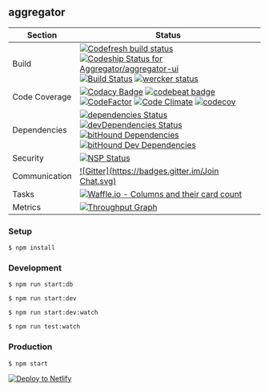 ## aggregator

| Section | Status |
|---------|--------|
| Build |[![Codefresh build status]( https://g.codefresh.io/api/badges/build?repoOwner=Aggregator&repoName=aggregator-ui&branch=master&pipelineName=aggregator-ui-master&accountName=gdumitrescu_github&type=cf-1)]( https://g.codefresh.io/repositories/Aggregator/aggregator-ui/builds?filter=trigger:build;branch:master;service:5965bb75206e72000165e28d~aggregator-ui-master) [ ![Codeship Status for Aggregator/aggregator-ui](https://app.codeship.com/projects/17f4ed50-12f5-0136-009f-4ee608a1a18e/status?branch=master)](https://app.codeship.com/projects/283085) [![Build Status](https://travis-ci.org/Aggregator/aggregator-ui.svg?branch=master)](https://travis-ci.org/Aggregator/aggregator-ui) [![wercker status](https://app.wercker.com/status/4d2c5d234eeb34c9c62697cecd2cedc7/s/master "wercker status")](https://app.wercker.com/project/byKey/4d2c5d234eeb34c9c62697cecd2cedc7)|
| Code Coverage | [![Codacy Badge](https://api.codacy.com/project/badge/Grade/0cf86c32689c4eb28667b1501dc550dd)](https://www.codacy.com/app/gdumitrescu/aggregator?utm_source=github.com&amp;utm_medium=referral&amp;utm_content=gdumitrescu/aggregator&amp;utm_campaign=Badge_Grade) [![codebeat badge](https://codebeat.co/badges/4e3371b2-a406-4713-837b-571c7b047698)](https://codebeat.co/projects/github-com-gdumitrescu-aggregator) [![CodeFactor](https://www.codefactor.io/repository/github/gdumitrescu/aggregator/badge)](https://www.codefactor.io/repository/github/gdumitrescu/aggregator) [![Code Climate](https://codeclimate.com/github/gdumitrescu/aggregator/badges/gpa.svg)](https://codeclimate.com/github/gdumitrescu/aggregator) [![codecov](https://codecov.io/gh/gdumitrescu/aggregator/branch/master/graph/badge.svg)](https://codecov.io/gh/gdumitrescu/aggregator) |
| Dependencies | [![dependencies Status](https://david-dm.org/gdumitrescu/aggregator/status.svg)](https://david-dm.org/gdumitrescu/aggregator) [![devDependencies Status](https://david-dm.org/gdumitrescu/aggregator/dev-status.svg)](https://david-dm.org/gdumitrescu/aggregator?type=dev) [![bitHound Dependencies](https://www.bithound.io/github/gdumitrescu/aggregator/badges/dependencies.svg)](https://www.bithound.io/github/gdumitrescu/aggregator/master/dependencies/npm) [![bitHound Dev Dependencies](https://www.bithound.io/github/gdumitrescu/aggregator/badges/devDependencies.svg)](https://www.bithound.io/github/gdumitrescu/aggregator/master/dependencies/npm) |
| Security | [![NSP Status](https://nodesecurity.io/orgs/github/projects/13011e1b-1d6b-4717-bff5-6d45c88fa126/badge)](https://nodesecurity.io/orgs/github/projects/13011e1b-1d6b-4717-bff5-6d45c88fa126) |
| Communication | [![Gitter](https://badges.gitter.im/Join Chat.svg)](https://gitter.im/gdumitrescu/aggregator) |
| Tasks | [![Waffle.io - Columns and their card count](https://badge.waffle.io/Aggregator/aggregator-ui.svg?columns=all)](https://waffle.io/Aggregator/aggregator-ui) |
| Metrics | [![Throughput Graph](https://graphs.waffle.io/Aggregator/aggregator-ui/throughput.svg)](https://waffle.io/Aggregator/aggregator-ui/metrics/throughput) |


### Setup

`$ npm install`

### Development

`$ npm run start:db`

`$ npm run start:dev`

`$ npm run start:dev:watch`

`$ npm run test:watch`

### Production

`$ npm start`

[![Deploy to Netlify](https://www.netlify.com/img/deploy/button.svg)](https://app.netlify.com/start/deploy?repository=https://github.com/gdumitrescu/aggregator)
